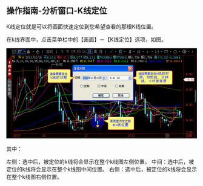 ## 操作指南-分析窗口-K线定位

K线定位就是可以将画面快速定位到您希望查看的那根K线位置。

在k线界面中，点击菜单栏中的【画面】－【K线定位】选项，如图。


![图片79.png](/assets/1763011.png)

其中：

左侧：选中后，被定位的k线将会显示在整个k线图左侧位置。
中间：选中后，被定位的k线将会显示在整个k线图中间位置。
右侧：选中后，被定位的k线将会显示在整个k线图右侧位置。
